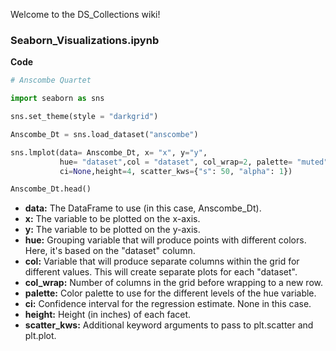 Welcome to the DS_Collections wiki!

### Seaborn_Visualizations.ipynb

**Code**
```python
# Anscombe Quartet

import seaborn as sns

sns.set_theme(style = "darkgrid")

Anscombe_Dt = sns.load_dataset("anscombe")

sns.lmplot(data= Anscombe_Dt, x= "x", y="y",
           hue= "dataset",col = "dataset", col_wrap=2, palette= "muted",
           ci=None,height=4, scatter_kws={"s": 50, "alpha": 1})

Anscombe_Dt.head()

```

* **data:** The DataFrame to use (in this case, Anscombe_Dt).
* **x:** The variable to be plotted on the x-axis.
* **y:** The variable to be plotted on the y-axis.
* **hue:** Grouping variable that will produce points with different colors. Here, it's based on the "dataset" column.
* **col:** Variable that will produce separate columns within the grid for different values. This will create separate plots for each "dataset".
* **col_wrap:** Number of columns in the grid before wrapping to a new row.
* **palette:** Color palette to use for the different levels of the hue variable.
* **ci:** Confidence interval for the regression estimate. None in this case.
* **height:** Height (in inches) of each facet.
* **scatter_kws:** Additional keyword arguments to pass to plt.scatter and plt.plot.
